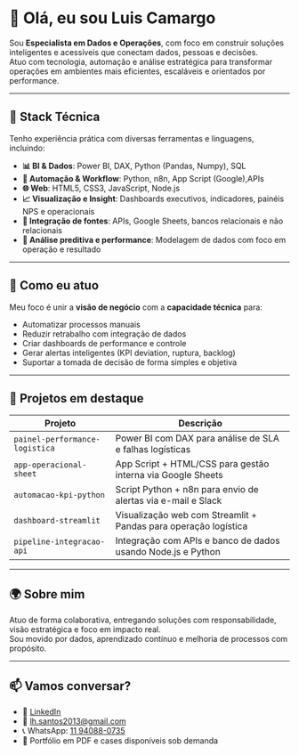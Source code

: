 # 👋 Olá, eu sou Luis Camargo

Sou **Especialista em Dados e Operações**, com foco em construir soluções inteligentes e acessíveis que conectam dados, pessoas e decisões.  
Atuo com tecnologia, automação e análise estratégica para transformar operações em ambientes mais eficientes, escaláveis e orientados por performance.

---

## 🚀 Stack Técnica

Tenho experiência prática com diversas ferramentas e linguagens, incluindo:

- **📊 BI & Dados**: Power BI, DAX, Python (Pandas, Numpy), SQL
- **🧠 Automação & Workflow**: Python, n8n, App Script (Google),APIs
- **🌐 Web**: HTML5, CSS3, JavaScript, Node.js
- **📈 Visualização e Insight**: Dashboards executivos, indicadores, painéis NPS e operacionais
- **🧩 Integração de fontes**: APIs, Google Sheets, bancos relacionais e não relacionais
- **🧪 Análise preditiva e performance**: Modelagem de dados com foco em operação e resultado

---

## 💼 Como eu atuo

Meu foco é unir a **visão de negócio** com a **capacidade técnica** para:

- Automatizar processos manuais
- Reduzir retrabalho com integração de dados
- Criar dashboards de performance e controle
- Gerar alertas inteligentes (KPI deviation, ruptura, backlog)
- Suportar a tomada de decisão de forma simples e objetiva

---

## 📂 Projetos em destaque

| Projeto                         | Descrição                                                                 |
|--------------------------------|---------------------------------------------------------------------------|
| `painel-performance-logistica` | Power BI com DAX para análise de SLA e falhas logísticas                  |
| `app-operacional-sheet`        | App Script + HTML/CSS para gestão interna via Google Sheets               |
| `automacao-kpi-python`         | Script Python + n8n para envio de alertas via e-mail e Slack              |
| `dashboard-streamlit`          | Visualização web com Streamlit + Pandas para operação logística           |
| `pipeline-integracao-api`      | Integração com APIs e banco de dados usando Node.js e Python              |

---

## 🌍 Sobre mim

Atuo de forma colaborativa, entregando soluções com responsabilidade, visão estratégica e foco em impacto real.  
Sou movido por dados, aprendizado contínuo e melhoria de processos com propósito.

---

## 📫 Vamos conversar?

- 🔗 [LinkedIn](https://www.linkedin.com/in/luisanalista/)
- 📧 lh.santos2013@gmail.com
- 📞 WhatsApp: [11 94088-0735](https://wa.me/5511940880735)
- 📁 Portfólio em PDF e cases disponíveis sob demanda


